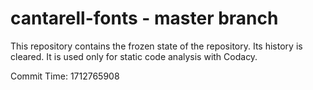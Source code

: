 # cantarell-fonts - master branch

This repository contains the frozen state of the repository.
Its history is cleared. It is used only for static code
analysis with Codacy.

Commit Time: 1712765908